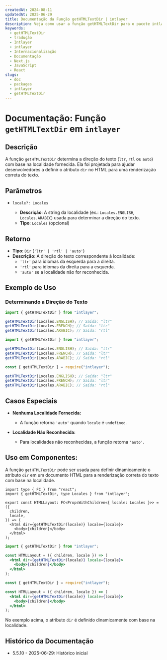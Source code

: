 ```yaml
---
createdAt: 2024-08-11
updatedAt: 2025-06-29
title: Documentação da Função getHTMLTextDir | intlayer
description: Veja como usar a função getHTMLTextDir para o pacote intlayer
keywords:
  - getHTMLTextDir
  - tradução
  - Intlayer
  - intlayer
  - Internacionalização
  - Documentação
  - Next.js
  - JavaScript
  - React
slugs:
  - doc
  - packages
  - intlayer
  - getHTMLTextDir
---
```


# Documentação: Função `getHTMLTextDir` em `intlayer`

## Descrição

A função `getHTMLTextDir` determina a direção do texto (`ltr`, `rtl` ou `auto`) com base na localidade fornecida. Ela foi projetada para ajudar desenvolvedores a definir o atributo `dir` no HTML para uma renderização correta do texto.

## Parâmetros

- `locale?: Locales`

  - **Descrição**: A string da localidade (ex.: `Locales.ENGLISH`, `Locales.ARABIC`) usada para determinar a direção do texto.
  - **Tipo**: `Locales` (opcional)

## Retorno

- **Tipo**: `Dir` (`'ltr' | 'rtl' | 'auto'`)
- **Descrição**: A direção do texto correspondente à localidade:
  - `'ltr'` para idiomas da esquerda para a direita.
  - `'rtl'` para idiomas da direita para a esquerda.
  - `'auto'` se a localidade não for reconhecida.

## Exemplo de Uso

### Determinando a Direção do Texto

```typescript codeFormat="typescript"
import { getHTMLTextDir } from "intlayer";

getHTMLTextDir(Locales.ENGLISH); // Saída: "ltr"
getHTMLTextDir(Locales.FRENCH); // Saída: "ltr"
getHTMLTextDir(Locales.ARABIC); // Saída: "rtl"
```

```javascript codeFormat="esm"
import { getHTMLTextDir } from "intlayer";

getHTMLTextDir(Locales.ENGLISH); // Saída: "ltr"
getHTMLTextDir(Locales.FRENCH); // Saída: "ltr"
getHTMLTextDir(Locales.ARABIC); // Saída: "rtl"
```

```javascript codeFormat="commonjs"
const { getHTMLTextDir } = require("intlayer");

getHTMLTextDir(Locales.ENGLISH); // Saída: "ltr"
getHTMLTextDir(Locales.FRENCH); // Saída: "ltr"
getHTMLTextDir(Locales.ARABIC); // Saída: "rtl"
```

## Casos Especiais

- **Nenhuma Localidade Fornecida:**

  - A função retorna `'auto'` quando `locale` é `undefined`.

- **Localidade Não Reconhecida:**
  - Para localidades não reconhecidas, a função retorna `'auto'`.

## Uso em Componentes:

A função `getHTMLTextDir` pode ser usada para definir dinamicamente o atributo `dir` em um documento HTML para a renderização correta do texto com base na localidade.

```tsx codeFormat="typescript"
import type { FC } from "react";
import { getHTMLTextDir, type Locales } from "intlayer";

export const HTMLLayout: FC<PropsWithChildren<{ locale: Locales }>> = ({
  children,
  locale,
}) => (
  <html dir={getHTMLTextDir(locale)} locale={locale}>
    <body>{children}</body>
  </html>
);
```

```jsx codeFormat="esm"
import { getHTMLTextDir } from "intlayer";

const HTMLLayout = ({ children, locale }) => (
  <html dir={getHTMLTextDir(locale)} locale={locale}>
    <body>{children}</body>
  </html>
);
```

```jsx codeFormat="commonjs"
const { getHTMLTextDir } = require("intlayer");

const HTMLLayout = ({ children, locale }) => (
  <html dir={getHTMLTextDir(locale)} locale={locale}>
    <body>{children}</body>
  </html>
);
```

No exemplo acima, o atributo `dir` é definido dinamicamente com base na localidade.

## Histórico da Documentação

- 5.5.10 - 2025-06-29: Histórico inicial
